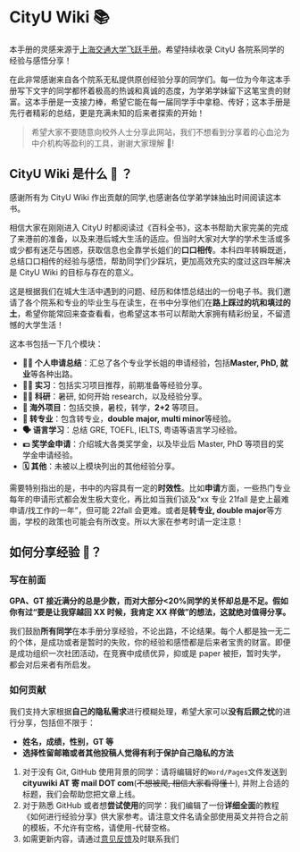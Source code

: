 # CityU Wiki :books:

本手册的灵感来源于[上海交通大学飞跃手册](https://survivesjtu.github.io/SJTU-Application/#/)。希望持续收录 CityU 各院系同学的经验与感悟分享！

在此非常感谢来自各个院系无私提供原创经验分享的同学们。每一位为今年这本手册写下文字的同学都怀着极高的热诚和真诚的态度，为学弟学妹留下这笔宝贵的财富。这本手册是一支接力棒，希望它能在每一届同学手中拿稳、传好；这本手册是先行者精彩的总结，更是充满未知的后来者探索的开始！

> 希望大家不要随意向校外人士分享此网站，我们不想看到分享着的心血沦为中介机构等盈利的工具，谢谢大家理解 :pray:!

## CityU Wiki 是什么 :monocle_face: ？

感谢所有为 CityU Wiki 作出贡献的同学,也感谢各位学弟学妹抽出时间阅读这本书。

相信大家在刚刚进入 CityU 时都阅读过《百科全书》，这本书帮助大家完美的完成了来港前的准备，以及来港后城大生活的适应。但当时大家对大学的学术生活或多或少都有迷茫与困惑，获取信息也全靠学长姐们的**口口相传**。本科四年转瞬既逝，总结口口相传的经验与感悟，帮助同学们少踩坑，更加高效充实的度过这四年解决是 CityU Wiki 的目标与存在的意义。

这是根据我们在城大生活中遇到的问题、经历和体悟总结出的一份电子书。我们邀请了各个院系和专业的毕业生与在读生，在书中分享他们在**路上踩过的坑和填过的土**，希望你能常回来查查看看，也希望这本书可以帮助大家拥有精彩纷呈，不留遗憾的大学生活！

这本书包括一下几个模块：

- **:man_student: 个人申请总结**：汇总了各个专业学长姐的申请经验，包括**Master, PhD, 就业**等各种出路。
- **:man_health_worker: 实习**：包括实习项目推荐，前期准备等经验分享。
- **:scientist: 科研**：暑研, 如何开始 research，以及经验分享。
- **:ocean: 海外项目**：包括交换，暑校，转学，**2+2** 等项目。
- **:notebook: 转专业**：包含转专业，**double major, multi minor**等经验。
- **:speaking_head: 语言学习**：总结 GRE, TOEFL, IELTS, 粤语等语言学习经验。
- **:dollar: 奖学金申请**：介绍城大各类奖学金，以及毕业后 Master, PhD 等项目的奖学金申请经验。
- **:spiral_calendar: 其他**：未被以上模块列出的其他经验分享。

需要特别指出的是，书中的内容具有一定的**时效性**。比如**申请**方面，一些热门专业每年的申请形式都会发生极大变化，再比如当我们谈及“xx 专业 21fall 是史上最难申请/找工作的一年”，但可能 22fall 会更难。或者是**转专业, double major**等方面，学校的政策也可能会有所改变。所以大家在参考时请一定注意！

## 如何分享经验 :raised_back_of_hand:？

### 写在前面

**GPA、GT 接近满分的总是少数，而对大部分<20%同学的关怀却总是不足。假如你有过“要是让我穿越回 XX 时候，我肯定 XX 样做”的想法，这就绝对值得分享。**

我们鼓励**所有同学**在本手册分享经验，不论出路，不论结果。每个人都是独一无二的个体，是成功或者是暂时的失败，你的经验和感悟都是后来者宝贵的财富。即便是成功组织一次社团活动，在竞赛中成绩优异，抑或是 paper 被拒，暂时失学，都会对后来者有所启发。

### 如何贡献

我们支持大家根据**自己的隐私需求**进行模糊处理，希望大家可以**没有后顾之忧**的进行分享，包括但不限于：

- **姓名，成绩，性别，GT 等**
- **选择性留邮箱或者其他投稿人觉得有利于保护自己隐私的方法**

1. 对于没有 Git, GitHub 使用背景的同学：请将编辑好的`Word/Pages`文件发送到**cityuwiki AT 寄 mail DOT com**(~~不想被爬, 相信大家看得懂！~~), 并附上合适的标题，我们会帮助您把文章上线。
2. 对于熟悉 GitHub 或者想**尝试使用**的同学：我们编辑了一份**详细全面**的教程《如何进行经验分享》供大家参考。请注意文件名请全部使用英文并符合之前的模板，不允许有空格，请使用-代替空格。
3. 如需更新内容，请通过[意见反馈](./docs/feedback.md)及时联系我们
